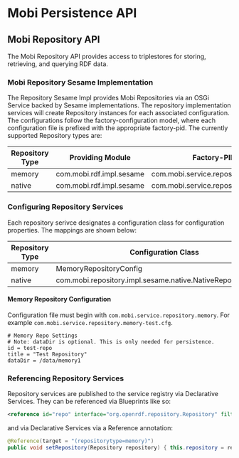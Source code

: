 # Mobi Persistence API

## Mobi Repository API

The Mobi Repository API provides access to triplestores for storing, retrieving, and querying RDF data.

### Mobi Repository Sesame Implementation

The Repository Sesame Impl provides Mobi Repositories via an OSGi Service backed by Sesame implementations. The repository implementation services will create Repository instances for each associated configuration. The configurations follow the factory-configuration model, where each configuration file is prefixed with the appropriate factory-pid. The currently supported Repository types are:

| Repository Type | Providing Module | Factory-PID |
| --------------- | ---------------- | ----------- |
| memory | com.mobi.rdf.impl.sesame | com.mobi.service.repository.memory |
| native | com.mobi.rdf.impl.sesame | com.mobi.service.repository.native |

### Configuring Repository Services

Each repository serivce designates a configuration class for configuration properties. The mappings are shown below:

| Repository Type | Configuration Class |
| --------------- | ------------------- |
| memory | MemoryRepositoryConfig |
| native | com.mobi.repository.impl.sesame.native.NativeRepositoryConfig |

#### Memory Repository Configuration

Configuration file must begin with `com.mobi.service.repository.memory`. For example `com.mobi.service.repository.memory-test.cfg`.

```
# Memory Repo Settings
# Note: dataDir is optional. This is only needed for persistence.
id = test-repo
title = "Test Repository"
dataDir = /data/memory1
```

### Referencing Repository Services

Repository services are published to the service registry via Declarative Services. They can be referenced via Blueprints like so:
 
```xml
<reference id="repo" interface="org.openrdf.repository.Repository" filter="(repositorytype=memory)"/>
```
    
and via Declarative Services via a Reference annotation:

```java
@Reference(target = "(repositorytype=memory)")
public void setRepository(Repository repository) { this.repository = repository; }
```
    
